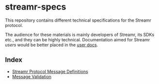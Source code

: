 # streamr-specs

This repository contains different technical specifications for the Streamr protocol. 

The audience for these materials is mainly developers of Streamr, its SDKs etc., and they can be highly technical. Documentation aimed for Streamr *users* would be better placed in the [user docs](https://github.com/streamr-dev/streamr-platform/tree/development/app/src/docs).

## Index

- [Streamr Protocol Message Definitions](https://github.com/streamr-dev/streamr-specs/blob/master/PROTOCOL.md)
- [Message Validation](https://github.com/streamr-dev/streamr-specs/blob/master/validation.md)
